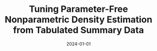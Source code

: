 ---
title: "Tuning Parameter-Free Nonparametric Density Estimation from Tabulated Summary Data"
collection: publications
link: https://doi.org/10.1016/j.jeconom.2023.105568
venue: "Journal of Econometrics"
date: 2024-01-01
coauthor: "Ji Hyung Lee, Yuya Sasaki, and Yulong Wang"
wpurl: https://arxiv.org/abs/2204.05480
code: https://github.com/alexisakira/MEtab
excerpt: "(Econometrics) Just like what the title says, for example estimation of income distributions from tax returns data."
---
